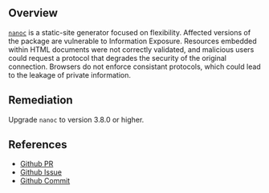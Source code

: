 ## Overview
[`nanoc`](https://rubygems.org/api/v1/gems/nanoc.json) is a static-site generator focused on flexibility.
Affected versions of the package are vulnerable to Information Exposure. Resources embedded within HTML documents were not correctly validated, and malicious users could request a protocol that degrades the security of the original connection. Browsers do not enforce consistant protocols, which could lead to the leakage of private information.

## Remediation
Upgrade `nanoc` to version 3.8.0 or higher.

## References
- [Github PR](https://github.com/nanoc/nanoc/pull/543)
- [Github Issue](https://github.com/nanoc/nanoc/issues/542)
- [Github Commit](https://github.com/nanoc/nanoc/commit/0e7cdad97091ed48a642d1d3239f2ec38cd2a287)
